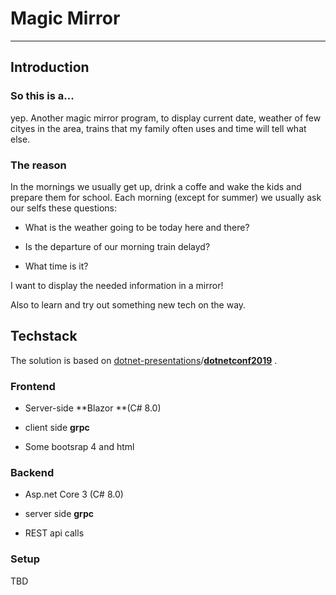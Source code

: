 # Magic Mirror

---

## Introduction

### So this is a...

yep. Another magic mirror program, to display current date, weather of few cityes in the area, trains that my family often uses and time will tell what else. 

### The reason

In the mornings we usually get up, drink a coffe and wake the kids and prepare them for school. Each morning (except for summer) we usually ask our selfs these questions:

- What is the weather going to be today here and there?

- Is the departure of our morning train delayd?

- What time is it?

I want to display the needed information in a mirror!

Also to learn and try out something new tech on the way.

## Techstack

The solution is based on [dotnet-presentations](https://github.com/dotnet-presentations)/**[dotnetconf2019](https://github.com/dotnet-presentations/dotnetconf2019)** .

### Frontend

- Server-side **Blazor **(C# 8.0)

- client side **grpc**

- Some bootsrap 4 and html

### Backend

- Asp.net Core 3 (C# 8.0)

- server side **grpc**

- REST api calls

### Setup

TBD




